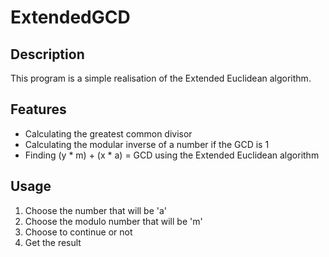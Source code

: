 # ExtendedGCD

## Description
This program is a simple realisation of the Extended Euclidean algorithm.

## Features
- Calculating the greatest common divisor
- Calculating the modular inverse of a number if the GCD is 1
- Finding (y * m) + (x * a) = GCD using the Extended Euclidean algorithm

## Usage
1. Choose the number that will be 'a'
2. Choose the modulo number that will be 'm'
3. Choose to continue or not
4. Get the result
